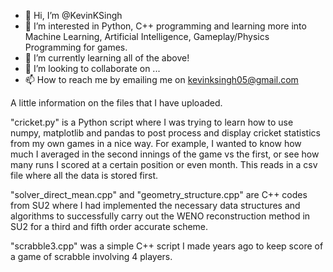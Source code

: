- 👋 Hi, I’m @KevinKSingh
- 👀 I’m interested in Python, C++ programming and learning more into Machine Learning, Artificial Intelligence, Gameplay/Physics Programming for games.
- 🌱 I’m currently learning all of the above!
- 💞️ I’m looking to collaborate on ...
- 📫 How to reach me by emailing me on kevinksingh05@gmail.com 

<!---
KevinKSingh/KevinKSingh is a ✨ special ✨ repository because its `README.md` (this file) appears on your GitHub profile.
You can click the Preview link to take a look at your changes.
--->

A little information on the files that I have uploaded. 

"cricket.py" is a Python script where I was trying to learn how to use numpy, matplotlib and pandas to post process and display cricket statistics from my own games in a nice way. For example, I wanted to know how much I averaged in the second innings of the game vs the first, or see how many runs I scored at a certain position or even month. This reads in a csv file where all the data is stored first. 

"solver_direct_mean.cpp" and "geometry_structure.cpp" are C++ codes from SU2 where I had implemented the necessary data structures and algorithms to successfully carry out the WENO reconstruction method in SU2 for a third and fifth order accurate scheme. 

"scrabble3.cpp" was a simple C++ script I made years ago to keep score of a game of scrabble involving 4 players. 
